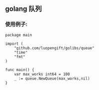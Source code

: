 ## golang 队列

### 使用例子:
```
package main

import (
    "github.com/luopengift/golibs/queue"
    "time"
    "fmt"
)

func main() {
    var max_works int64 = 100
    _ := queue.NewQueue(max_works,nil)
}

```
